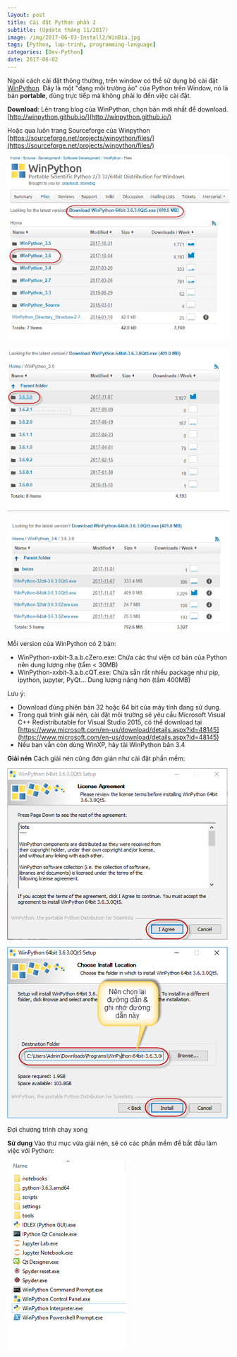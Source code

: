 ```yaml
---
layout: post
title: Cài đặt Python phần 2
subtitle: (Update tháng 11/2017)
image: /img/2017-06-03-Install2/WinBia.jpg
tags: [Python, lap-trinh, programming-language]
categories: [Dev-Python]
date: 2017-06-02
---
```



Ngoài cách cài đặt thông thường, trên window có thể sử dụng bộ cài đặt [WinPython](http://winpython.github.io/). Đây là một "dạng môi trường ảo" của Python trên Window, nó là bản **portable**, dùng trực tiếp mà không phải lo đến việc cài đặt.

**Download**:
Lên trang blog của WinPython, chọn bản mới nhất để download.
[http://winpython.github.io/](http://winpython.github.io/)

Hoặc qua luôn trang Sourceforge của Winpython
[https://sourceforge.net/projects/winpython/files/](https://sourceforge.net/projects/winpython/files/)

![Install](/img/2017-06-03-Install2/LuaChon1.png)

![Install](/img/2017-06-03-Install2/LuaChon2.png)

![Install](/img/2017-06-03-Install2/LuaChon3.png)

Mỗi version của WinPython có 2 bản: 
- WinPython-xxbit-3.a.b.cZero.exe: Chứa các thư viện cơ bản của Python nên dung lượng nhẹ (tầm < 30MB)
- WinPython-xxbit-3.a.b.cQT.exe: Chứa sẵn rất nhiều package như pip, ipython, jupyter, PyQt… Dung lượng nặng hơn (tầm 400MB)

Lưu ý:
- Download đúng phiên bản 32 hoặc 64 bit của máy tính đang sử dụng.
- Trong quá trình giải nén, cài đặt môi trường sẽ yêu cầu Microsoft Visual C++ Redistributable for Visual Studio 2015, có thể download tại [https://www.microsoft.com/en-us/download/details.aspx?id=48145](https://www.microsoft.com/en-us/download/details.aspx?id=48145)
- Nếu bạn vẫn còn dùng WinXP, hãy tải WinPython bản 3.4


**Giải nén**
Cách giải nén cũng đơn giản như cài đặt phần mềm:

![Install](/img/2017-06-03-Install2/Install1.png)

![Install](/img/2017-06-03-Install2/Install2.png)

Đợi chương trình chạy xong

**Sử dụng**
Vào thư mục vừa giải nén, sẽ có các phần mềm để bắt đầu làm việc với Python:

![Install](/img/2017-06-03-Install2/Install3.png)

